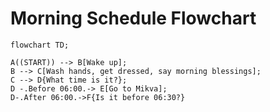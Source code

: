 # Morning Schedule Flowchart
```mermaid
flowchart TD;

A((START)) --> B[Wake up];
B --> C[Wash hands, get dressed, say morning blessings];
C --> D{What time is it?};
D -.Before 06:00.-> E[Go to Mikva];
D-.After 06:00.->F{Is it before 06:30?} 
```
